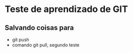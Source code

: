 # Teste de aprendizado de GIT

## Salvando coisas para

* git push 
* comando git pull, segundo teste
